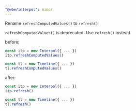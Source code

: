 ```yaml
---
"@wbe/interpol": minor
---
```


Rename `refreshComputedValues()` to `refresh()`

`refreshComputedValues()` is deprecated. Use `refresh()` instead.

before:

```ts
const itp = new Interpol({ ... })
itp.refreshComputedValues()

const tl = new Timeline({ ... })
tl.refreshComputedValues()
```

after:

```ts
const itp = new Interpol({ ... })
itp.refresh()

const tl = new Timeline({ ... })
tl.refresh()
```
